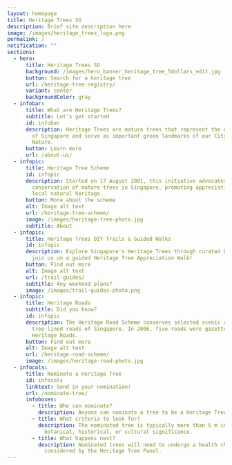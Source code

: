 ```yaml
---
layout: homepage
title: Heritage Trees SG
description: Brief site description here
image: /images/heritage_trees_logo.png
permalink: /
notification: ""
sections:
  - hero:
      title: Heritage Trees SG
      background: /images/hero_banner_heritage_tree_5dollars_edit.jpg
      button: Search for a heritage tree
      url: /heritage-tree-registry/
      variant: center
      backgroundColor: gray
  - infobar:
      title: What are Heritage Trees?
      subtitle: Let's get started
      id: infobar
      description: Heritage Trees are mature trees that represent the natural heritage
        of Singapore and serve as important green landmarks of our City in
        Nature.
      button: Learn more
      url: /about-us/
  - infopic:
      title: Heritage Tree Scheme
      id: infopic
      description: Started on 17 August 2001, this initiative advocates the
        conservation of mature trees in Singapore, promoting appreciation of our
        local natural heritage.
      button: More about the scheme
      alt: Image alt text
      url: /heritage-tree-scheme/
      image: /images/heritage-tree-photo.jpg
      subtitle: About
  - infopic:
      title: Heritage Trees DIY Trails & Guided Walks
      id: infopic
      description: Explore Singapore's Heritage Trees through curated DIY trails or
        join us on a guided Heritage Tree Appreciation Walk!
      button: Find out more
      alt: Image alt text
      url: /trail-guides/
      subtitle: Any weekend plans?
      image: /images/trail-guides-photo.png
  - infopic:
      title: Heritage Roads
      subtitle: Did you know?
      id: infopic
      description: The Heritage Road Scheme conserves selected scenic and significant
        tree-lined roads of Singapore. In 2006, five roads were gazetted as
        Heritage Roads.
      button: Find out more
      alt: Image alt text
      url: /heritage-road-scheme/
      image: /images/heritage-road-photo.jpg
  - infocols:
      title: Nominate a Heritage Tree
      id: infocols
      linktext: Send in your nomination!
      url: /nominate-tree/
      infoboxes:
        - title: Who can nominate?
          description: Anyone can nominate a tree to be a Heritage Tree.
        - title: What criteria to look for?
          description: The nominated tree is typically more than 5 m in girth or noted for
            botanical, historical, or cultural significance.
        - title: What happens next?
          description: Nominated trees will need to undergo a health check before being
            considered by the Heritage Tree Panel.
---
```

